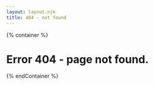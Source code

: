 ```yaml
---
layout: layout.njk
title: 404 - not found
---
```


{% container %}

# Error 404 - page not found.

{% endContainer %}